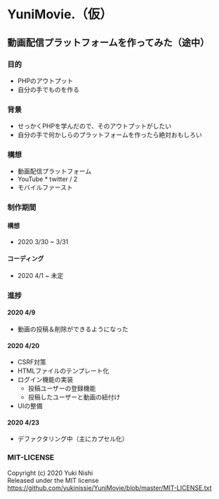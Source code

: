 # YuniMovie.（仮）

## 動画配信プラットフォームを作ってみた（途中）
### 目的
- PHPのアウトプット
- 自分の手でものを作る

### 背景
- せっかくPHPを学んだので、そのアウトプットがしたい
- 自分の手で何かしらのプラットフォームを作ったら絶対おもしろい

### 構想
- 動画配信プラットフォーム
- YouTube * twitter / 2
- モバイルファースト


### 制作期間
#### 構想
- 2020 3/30 ~ 3/31

#### コーディング
- 2020 4/1 ~ 未定

### 進捗
#### 2020 4/9
- 動画の投稿＆削除ができるようになった

#### 2020 4/20
- CSRF対策
- HTMLファイルのテンプレート化
- ログイン機能の実装
  - 投稿ユーザーの登録機能
  - 投稿したユーザーと動画の紐付け
- UIの整備

#### 2020 4/23
- デファクタリング中（主にカプセル化）

### MIT-LICENSE
Copyright (c) 2020 Yuki Nishi<br>
Released under the MIT license<br>
https://github.com/yukinissie/YuniMovie/blob/master/MIT-LICENSE.txt
